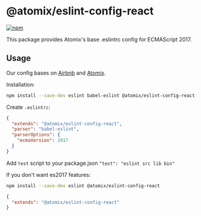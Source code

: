 # @atomix/eslint-config-react

[![npm](https://img.shields.io/npm/v/@atomix/eslint-config-react.svg)](https://npmjs.com/@atomix/eslint-config-react)

This package provides Atomix's base .eslintrc config for ECMAScript 2017.

## Usage

Our config bases on [Airbnb](https://github.com/airbnb/javascript/tree/master/packages/eslint-config-airbnb-base) and [Atomix](https://github.com/atomixinteractions/eslint-config/tree/master/packages/javascript).

Installation:

```bash
npm install --save-dev eslint babel-eslint @atomix/eslint-config-react
```

Create `.eslintrc`:

```json
{
  "extends": "@atomix/eslint-config-react",
  "parser": "babel-eslint",
  "parserOptions": {
    "ecmaVersion": 2017
  }
}
```

Add `test` script to your package.json `"test": "eslint src lib bin"`

If you don't want es2017 features:

```bash
npm install --save-dev eslint @atomix/eslint-config-react
```

```json
{
  "extends": "@atomix/eslint-config-react"
}
```
